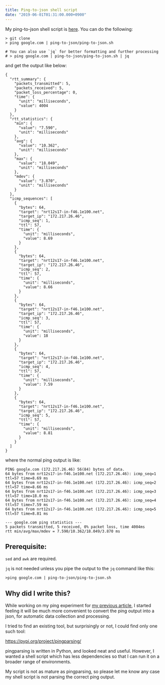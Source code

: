 ```yaml
---
title: Ping-to-json shell script
date: "2019-06-01T01:31:00.000+0900"
---
```


My ping-to-json shell script is [here](https://github.com/richardimaoka/ping-to-json). You can do the following:

```plaintext
> git clone 
> ping google.com | ping-to-json/ping-to-json.sh

# You can also use `jq` for better formatting and further processing 
# > ping google.com | ping-to-json/ping-to-json.sh | jq
```

and get the output like below:

```plaintext
{
  "rtt_summary": {
    "packets_transmitted": 5,
    "packets_received": 5,
    "packet_loss_percentage": 0,
    "time": {
      "unit": "milliseconds",
      "value": 4004
    }
  },
  "rtt_statistics": {
    "min": {
      "value": "7.590",
      "unit": "milliseconds"
    },
    "avg": {
      "value": "10.362",
      "unit": "milliseconds"
    },
    "max": {
      "value": "18.049",
      "unit": "milliseconds"
    },
    "mdev": {
      "value": "3.870",
      "unit": "milliseconds"
    }
  },
  "icmp_sequences": [
    {
      "bytes": 64,
      "target": "nrt12s17-in-f46.1e100.net",
      "target_ip": "172.217.26.46",
      "icmp_seq": 1,
      "ttl": 57,
      "time": {
        "unit": "milliseconds",
        "value": 8.69
      }
    },
    {
      "bytes": 64,
      "target": "nrt12s17-in-f46.1e100.net",
      "target_ip": "172.217.26.46",
      "icmp_seq": 2,
      "ttl": 57,
      "time": {
        "unit": "milliseconds",
        "value": 8.66
      }
    },
    {
      "bytes": 64,
      "target": "nrt12s17-in-f46.1e100.net",
      "target_ip": "172.217.26.46",
      "icmp_seq": 3,
      "ttl": 57,
      "time": {
        "unit": "milliseconds",
        "value": 18
      }
    },
    {
      "bytes": 64,
      "target": "nrt12s17-in-f46.1e100.net",
      "target_ip": "172.217.26.46",
      "icmp_seq": 4,
      "ttl": 57,
      "time": {
        "unit": "milliseconds",
        "value": 7.59
      }
    },
    {
      "bytes": 64,
      "target": "nrt12s17-in-f46.1e100.net",
      "target_ip": "172.217.26.46",
      "icmp_seq": 5,
      "ttl": 57,
      "time": {
        "unit": "milliseconds",
        "value": 8.81
      }
    }
  ]
}
```

where the normal ping output is like:

```plaintext
PING google.com (172.217.26.46) 56(84) bytes of data.
64 bytes from nrt12s17-in-f46.1e100.net (172.217.26.46): icmp_seq=1 ttl=57 time=8.69 ms
64 bytes from nrt12s17-in-f46.1e100.net (172.217.26.46): icmp_seq=2 ttl=57 time=8.66 ms
64 bytes from nrt12s17-in-f46.1e100.net (172.217.26.46): icmp_seq=3 ttl=57 time=18.0 ms
64 bytes from nrt12s17-in-f46.1e100.net (172.217.26.46): icmp_seq=4 ttl=57 time=7.59 ms
64 bytes from nrt12s17-in-f46.1e100.net (172.217.26.46): icmp_seq=5 ttl=57 time=8.81 ms

--- google.com ping statistics ---
5 packets transmitted, 5 received, 0% packet loss, time 4004ms
rtt min/avg/max/mdev = 7.590/10.362/18.049/3.870 ms
```

## Prerequisite:

`sed` and `awk` are required. 


`jq` is not needed unless you pipe the output to the `jq` command like this:

```plaintext
>ping google.com | ping-to-json/ping-to-json.sh
```

## Why did I write this?

While working on my ping experiment for [my previous article](https://richardimaoka.github.io/blog/network-latency-analysis-with-ping-aws/), I started feeling it will be much more convenient to convert the ping output into a json, for automatic data collection and processing.

I tried to find an existing tool, but surprisingly or not, I could find only one such tool:

https://pypi.org/project/pingparsing/

pingparsing is written in Python, and looked neat and useful. However, I wanted a shell script which has less dependencies so that I can run it on a broader range of environments.

My script is not as mature as pingparsing, so please let me know any case my shell script is not parsing the correct ping output.